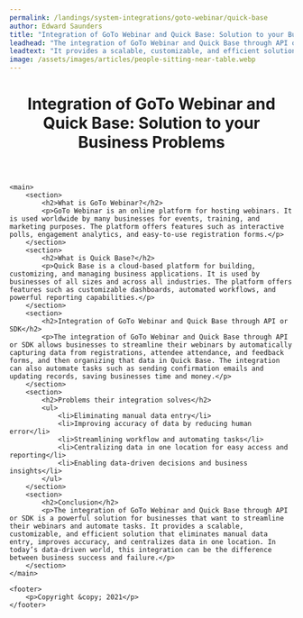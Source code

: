 ```yaml
---
permalink: /landings/system-integrations/goto-webinar/quick-base
author: Edward Saunders
title: "Integration of GoTo Webinar and Quick Base: Solution to your Business Problems"
leadhead: "The integration of GoTo Webinar and Quick Base through API or SDK is a powerful solution for businesses that want to streamline their webinars and automate tasks"
leadtext: "It provides a scalable, customizable, and efficient solution that eliminates manual data entry, improves accuracy, and centralizes data in one location. In today’s data-driven world, this integration can be the difference between business success and failure."
image: /assets/images/articles/people-sitting-near-table.webp
---
```

<div class="arttext">	<header>
		<h1>Integration of GoTo Webinar and Quick Base: Solution to your Business Problems</h1>
	</header>
	
	<main>
		<section>
			<h2>What is GoTo Webinar?</h2>
			<p>GoTo Webinar is an online platform for hosting webinars. It is used worldwide by many businesses for events, training, and marketing purposes. The platform offers features such as interactive polls, engagement analytics, and easy-to-use registration forms.</p>
		</section>
		<section>
			<h2>What is Quick Base?</h2>
			<p>Quick Base is a cloud-based platform for building, customizing, and managing business applications. It is used by businesses of all sizes and across all industries. The platform offers features such as customizable dashboards, automated workflows, and powerful reporting capabilities.</p>
		</section>
		<section>
			<h2>Integration of GoTo Webinar and Quick Base through API or SDK</h2>
			<p>The integration of GoTo Webinar and Quick Base through API or SDK allows businesses to streamline their webinars by automatically capturing data from registrations, attendee attendance, and feedback forms, and then organizing that data in Quick Base. The integration can also automate tasks such as sending confirmation emails and updating records, saving businesses time and money.</p>
		</section>
		<section>
			<h2>Problems their integration solves</h2>
			<ul>
				<li>Eliminating manual data entry</li>
				<li>Improving accuracy of data by reducing human error</li>
				<li>Streamlining workflow and automating tasks</li>
				<li>Centralizing data in one location for easy access and reporting</li>
				<li>Enabling data-driven decisions and business insights</li>
			</ul>
		</section>
		<section>
			<h2>Conclusion</h2>
			<p>The integration of GoTo Webinar and Quick Base through API or SDK is a powerful solution for businesses that want to streamline their webinars and automate tasks. It provides a scalable, customizable, and efficient solution that eliminates manual data entry, improves accuracy, and centralizes data in one location. In today’s data-driven world, this integration can be the difference between business success and failure.</p>
		</section>
	</main>
	
	<footer>
		<p>Copyright &copy; 2021</p>
	</footer>
</div>